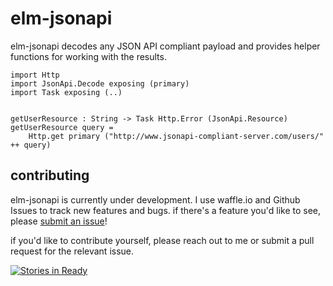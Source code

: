 # elm-jsonapi

elm-jsonapi decodes any JSON API compliant payload and provides helper functions for working with the results.

```
import Http
import JsonApi.Decode exposing (primary)
import Task exposing (..)


getUserResource : String -> Task Http.Error (JsonApi.Resource)
getUserResource query =
    Http.get primary ("http://www.jsonapi-compliant-server.com/users/" ++ query)
```

## contributing

elm-jsonapi is currently under development. I use waffle.io and Github Issues to track new features and bugs. if there's a feature you'd like to see, please
[submit an issue](https://github.com/noahzgordon/elm-jsonapi/issues/new)! 

if you'd like to contribute yourself, please reach out to me or submit a pull request for the relevant issue.

[![Stories in Ready](https://badge.waffle.io/noahzgordon/elm-jsonapi.png?label=ready&title=Ready)](http://waffle.io/noahzgordon/elm-jsonapi)
